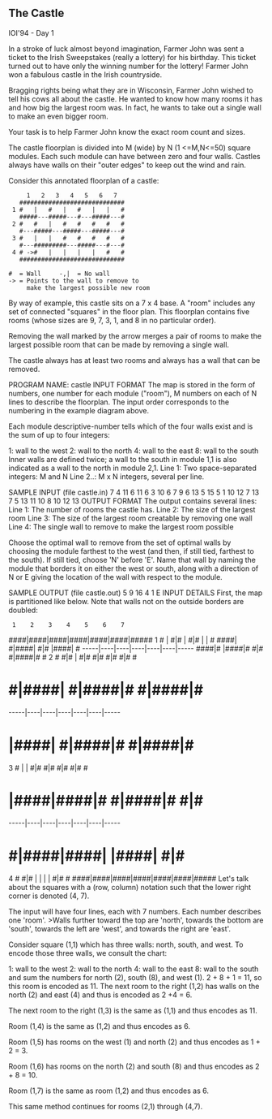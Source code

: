 ## The Castle

IOI'94 - Day 1

In a stroke of luck almost beyond imagination, Farmer John was sent a ticket to the Irish Sweepstakes (really a lottery) for his birthday. 
This ticket turned out to have only the winning number for the lottery! 
Farmer John won a fabulous castle in the Irish countryside.


Bragging rights being what they are in Wisconsin, Farmer John wished to tell his cows all about the castle. 
He wanted to know how many rooms it has and how big the largest room was. 
In fact, he wants to take out a single wall to make an even bigger room.


Your task is to help Farmer John know the exact room count and sizes.

The castle floorplan is divided into M (wide) by N (1 <=M,N<=50) square modules. 
Each such module can have between zero and four walls. 
Castles always have walls on their "outer edges" to keep out the wind and rain.


Consider this annotated floorplan of a castle:

```
     1   2   3   4   5   6   7
   #############################
 1 #   |   #   |   #   |   |   #
   #####---#####---#---#####---#   
 2 #   #   |   #   #   #   #   #
   #---#####---#####---#####---#
 3 #   |   |   #   #   #   #   #   
   #---#########---#####---#---#
 4 # ->#   |   |   |   |   #   #   
   ############################# 

#  = Wall     -,|  = No wall
-> = Points to the wall to remove to
     make the largest possible new room
```


By way of example, this castle sits on a 7 x 4 base. 
A "room" includes any set of connected "squares" in the floor plan. 
This floorplan contains five rooms (whose sizes are 9, 7, 3, 1, and 8 in no particular order).


Removing the wall marked by the arrow merges a pair of rooms to make the largest possible room that can be made by removing a single wall.

The castle always has at least two rooms and always has a wall that can be removed.

PROGRAM NAME: castle
INPUT FORMAT
The map is stored in the form of numbers, one number for each module ("room"), M numbers on each of N lines to describe the floorplan. The input order corresponds to the numbering in the example diagram above.

Each module descriptive-number tells which of the four walls exist and is the sum of up to four integers:

1: wall to the west
2: wall to the north
4: wall to the east
8: wall to the south
Inner walls are defined twice; a wall to the south in module 1,1 is also indicated as a wall to the north in module 2,1.
Line 1:	Two space-separated integers: M and N
Line 2..:	M x N integers, several per line.

SAMPLE INPUT (file castle.in)
7 4
11 6 11 6 3 10 6
7 9 6 13 5 15 5
1 10 12 7 13 7 5
13 11 10 8 10 12 13
OUTPUT FORMAT
The output contains several lines:
Line 1:	The number of rooms the castle has.
Line 2:	The size of the largest room
Line 3:	The size of the largest room creatable by removing one wall
Line 4:	The single wall to remove to make the largest room possible

Choose the optimal wall to remove from the set of optimal walls by choosing the module farthest to the west (and then, if still tied, farthest to the south). If still tied, choose 'N' before 'E'.
Name that wall by naming the module that borders it on either the west or south, along with a direction of N or E giving the location of the wall with respect to the module.

SAMPLE OUTPUT (file castle.out)
5
9
16
4 1 E
INPUT DETAILS
First, the map is partitioned like below. Note that walls not on the outside borders are doubled:

     1    2    3    4    5    6    7
   ####|####|####|####|####|####|#####
 1 #   |   #|#   |   #|#   |    |    #
   ####|   #|####|   #|#   |####|    #
  -----|----|----|----|----|----|-----
   ####|#   |####|#  #|#  #|####|#   #
 2 #  #|#   |   #|#  #|#  #|#  #|#   #
   #  #|####|   #|####|#  #|####|#   #
  -----|----|----|----|----|----|-----
   #   |####|   #|####|#  #|####|#   #
 3 #   |    |   #|#  #|#  #|#  #|#   #
   #   |####|####|#  #|####|#  #|#   #
  -----|----|----|----|----|----|-----
   #  #|####|####|    |####|   #|#   #
 4 #  #|#   |    |    |    |   #|#   #
   ####|####|####|####|####|####|#####
Let's talk about the squares with a (row, column) notation such that the lower right corner is denoted (4, 7).

The input will have four lines, each with 7 numbers. Each number describes one 'room'. >Walls further toward the top are 'north', towards the bottom are 'south', towards the left are 'west', and towards the right are 'east'.

Consider square (1,1) which has three walls: north, south, and west. To encode those three walls, we consult the chart:

1: wall to the west
2: wall to the north
4: wall to the east
8: wall to the south
and sum the numbers for north (2), south (8), and west (1). 2 + 8 + 1 = 11, so this room is encoded as 11.
The next room to the right (1,2) has walls on the north (2) and east (4) and thus is encoded as 2 +4 = 6.

The next room to the right (1,3) is the same as (1,1) and thus encodes as 11.

Room (1,4) is the same as (1,2) and thus encodes as 6.

Room (1,5) has rooms on the west (1) and north (2) and thus encodes as 1 + 2 = 3.

Room (1,6) has rooms on the north (2) and south (8) and thus encodes as 2 + 8 = 10.

Room (1,7) is the same as room (1,2) and thus encodes as 6.

This same method continues for rooms (2,1) through (4,7).